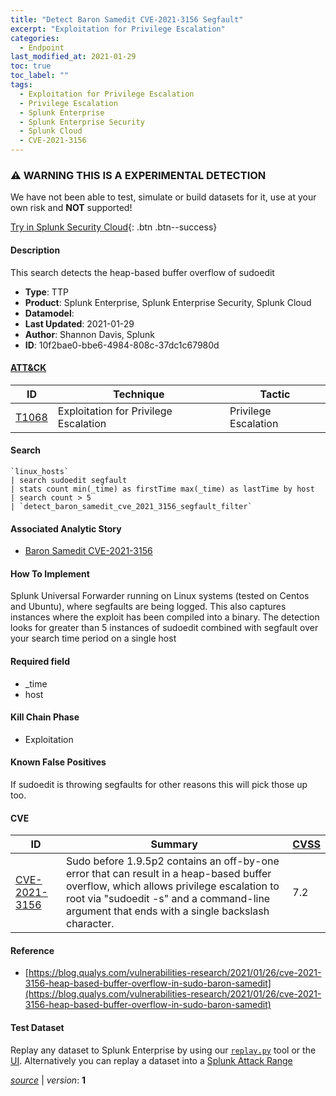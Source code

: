 ```yaml
---
title: "Detect Baron Samedit CVE-2021-3156 Segfault"
excerpt: "Exploitation for Privilege Escalation"
categories:
  - Endpoint
last_modified_at: 2021-01-29
toc: true
toc_label: ""
tags:
  - Exploitation for Privilege Escalation
  - Privilege Escalation
  - Splunk Enterprise
  - Splunk Enterprise Security
  - Splunk Cloud
  - CVE-2021-3156
---
```


### ⚠️ WARNING THIS IS A EXPERIMENTAL DETECTION
We have not been able to test, simulate or build datasets for it, use at your own risk and **NOT** supported!


[Try in Splunk Security Cloud](https://www.splunk.com/en_us/cyber-security.html){: .btn .btn--success}

#### Description

This search detects the heap-based buffer overflow of sudoedit

- **Type**: TTP
- **Product**: Splunk Enterprise, Splunk Enterprise Security, Splunk Cloud
- **Datamodel**: 
- **Last Updated**: 2021-01-29
- **Author**: Shannon Davis, Splunk
- **ID**: 10f2bae0-bbe6-4984-808c-37dc1c67980d


#### [ATT&CK](https://attack.mitre.org/)

| ID          | Technique   | Tactic         |
| ----------- | ----------- |--------------- |
| [T1068](https://attack.mitre.org/techniques/T1068/) | Exploitation for Privilege Escalation | Privilege Escalation |

#### Search

```
`linux_hosts` 
| search sudoedit segfault 
| stats count min(_time) as firstTime max(_time) as lastTime by host 
| search count > 5 
| `detect_baron_samedit_cve_2021_3156_segfault_filter`
```

#### Associated Analytic Story
* [Baron Samedit CVE-2021-3156](/stories/baron_samedit_cve-2021-3156)


#### How To Implement
Splunk Universal Forwarder running on Linux systems (tested on Centos and Ubuntu), where segfaults are being logged.  This also captures instances where the exploit has been compiled into a binary. The detection looks for greater than 5 instances of sudoedit combined with segfault over your search time period on a single host

#### Required field
* _time
* host


#### Kill Chain Phase
* Exploitation


#### Known False Positives
If sudoedit is throwing segfaults for other reasons this will pick those up too.




#### CVE

| ID          | Summary | [CVSS](https://nvd.nist.gov/vuln-metrics/cvss) |
| ----------- | ----------- | -------------- |
| [CVE-2021-3156](https://nvd.nist.gov/vuln/detail/CVE-2021-3156) | Sudo before 1.9.5p2 contains an off-by-one error that can result in a heap-based buffer overflow, which allows privilege escalation to root via &#34;sudoedit -s&#34; and a command-line argument that ends with a single backslash character. | 7.2 |



#### Reference

* [https://blog.qualys.com/vulnerabilities-research/2021/01/26/cve-2021-3156-heap-based-buffer-overflow-in-sudo-baron-samedit](https://blog.qualys.com/vulnerabilities-research/2021/01/26/cve-2021-3156-heap-based-buffer-overflow-in-sudo-baron-samedit)



#### Test Dataset
Replay any dataset to Splunk Enterprise by using our [`replay.py`](https://github.com/splunk/attack_data#using-replaypy) tool or the [UI](https://github.com/splunk/attack_data#using-ui).
Alternatively you can replay a dataset into a [Splunk Attack Range](https://github.com/splunk/attack_range#replay-dumps-into-attack-range-splunk-server)




[*source*](https://github.com/splunk/security_content/tree/develop/detections/experimental/endpoint/detect_baron_samedit_cve-2021-3156_segfault.yml) \| *version*: **1**